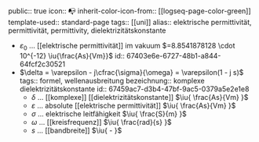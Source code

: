 public:: true
icon:: 📭
inherit-color-icon-from:: [[logseq-page-color-green]] 
template-used:: standard-page
tags:: [[uni]]
alias:: elektrische permittivität, permittivität, permittivity, dielektrizitätskonstante

- $\varepsilon_0$ ... [[elektrische permittivität]] im vakuum $=8.8541878128 \cdot 10^{-12} \iu{\frac{As}{Vm}}$
  id:: 67403e6e-6727-48b1-a844-64fcf2c30521
- $\delta = \varepsilon - j\cfrac{\sigma}{\omega} = \varepsilon(1 - j s)$
  tags:: formel, wellenausbreitung
  bezeichnung:: komplexe dielektrizitätskonstante
  id:: 67459ac7-d3b4-47bf-9ac5-0379a5e2e1e8
	- $\delta$ ... [[komplexe]] [[dielektrizitätskonstante]] $\iu{ \frac{As}{Vm} }$
	- $\varepsilon$ ... absolute [[elektrische permittivität]] $\iu{ \frac{As}{Vm} }$
	- $\sigma$ ... elektrische leitfähigkeit $\iu{ \frac{S}{m} }$
	- $\omega$ ... [[kreisfrequenz]] $\iu{ \frac{rad}{s} }$
	- $s$ ... [[bandbreite]] $\iu{ - }$